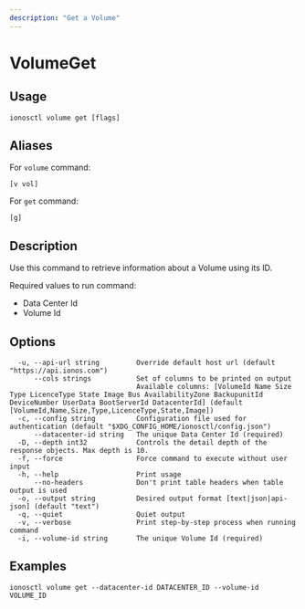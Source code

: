 ```yaml
---
description: "Get a Volume"
---
```


# VolumeGet

## Usage

```text
ionosctl volume get [flags]
```

## Aliases

For `volume` command:

```text
[v vol]
```

For `get` command:

```text
[g]
```

## Description

Use this command to retrieve information about a Volume using its ID.

Required values to run command:

* Data Center Id
* Volume Id

## Options

```text
  -u, --api-url string         Override default host url (default "https://api.ionos.com")
      --cols strings           Set of columns to be printed on output 
                               Available columns: [VolumeId Name Size Type LicenceType State Image Bus AvailabilityZone BackupunitId DeviceNumber UserData BootServerId DatacenterId] (default [VolumeId,Name,Size,Type,LicenceType,State,Image])
  -c, --config string          Configuration file used for authentication (default "$XDG_CONFIG_HOME/ionosctl/config.json")
      --datacenter-id string   The unique Data Center Id (required)
  -D, --depth int32            Controls the detail depth of the response objects. Max depth is 10.
  -f, --force                  Force command to execute without user input
  -h, --help                   Print usage
      --no-headers             Don't print table headers when table output is used
  -o, --output string          Desired output format [text|json|api-json] (default "text")
  -q, --quiet                  Quiet output
  -v, --verbose                Print step-by-step process when running command
  -i, --volume-id string       The unique Volume Id (required)
```

## Examples

```text
ionosctl volume get --datacenter-id DATACENTER_ID --volume-id VOLUME_ID
```

